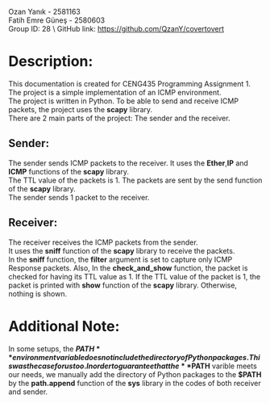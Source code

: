 Ozan Yanık - 2581163 \
Fatih Emre Güneş - 2580603 \
Group ID: 28 \ 
GitHub link: https://github.com/QzanY/covertovert 

# Description:
This documentation is created for CENG435 Programming Assignment 1. \
The project is a simple implementation of an ICMP environment. \
The project is written in Python. To be able to send and receive ICMP packets, the project uses the **scapy** library. \
There are 2 main parts of the project: The sender and the receiver. 
## Sender:
The sender sends ICMP packets to the receiver. It uses the **Ether**,**IP** and **ICMP** functions of the **scapy** library.\
The TTL value of the packets is 1.
The packets are sent by the send function of the **scapy** library. \
The sender sends 1 packet to the receiver. 
## Receiver:
The receiver receives the ICMP packets from the sender. \
It uses the **sniff** function of the **scapy** library to receive the packets. \
In the **sniff** function, the **filter** argument is set to capture only ICMP Response packets. Also, In the **check_and_show** function, the packet is checked for having its TTL value as 1. If the TTL value of the packet is 1, the packet is printed with **show** function of the **scapy** library. Otherwise, nothing is shown.
# Additional Note:
In some setups, the **$PATH** environment variable does not include the directory of Python packages. This was the case for us too. In order to guarantee that the **$PATH** varible meets our needs, we manually add the directory of Python packages to the **$PATH** by the **path.append** function of the **sys** library in the codes of both receiver and sender.